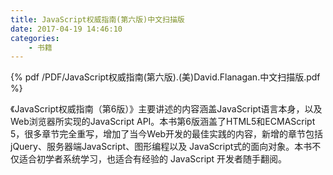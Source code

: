 ```yaml
---
title: JavaScript权威指南(第六版)中文扫描版
date: 2017-04-19 14:46:10
categories: 
    - 书籍
---
```

{% pdf  /PDF/JavaScript权威指南(第六版).(美)David.Flanagan.中文扫描版.pdf %}

《JavaScript权威指南（第6版）》主要讲述的内容涵盖JavaScript语言本身，以及Web浏览器所实现的JavaScript API。本书第6版涵盖了HTML5和ECMAScript 5，很多章节完全重写，增加了当今Web开发的最佳实践的内容，新增的章节包括jQuery、服务器端JavaScript、图形编程以及 JavaScript式的面向对象。本书不仅适合初学者系统学习，也适合有经验的 JavaScript 开发者随手翻阅。